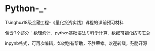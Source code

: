 # Python-_-
Tsinghua18级金融工程-《量化投资实践》课程的课前预习材料

包含3个部分：数理统计、python基础语法与科学计算、数据可视化技巧汇总

inpynb格式，可再次编辑，如对您有帮助，不胜荣幸。欢迎转载，鼓励开源
